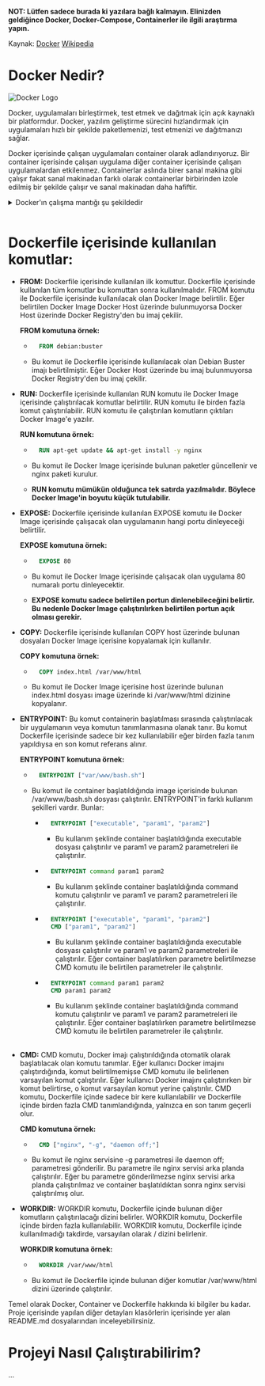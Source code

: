 **NOT: Lütfen sadece burada ki yazılara bağlı kalmayın. Elinizden geldiğince Docker, Docker-Compose, Containerler ile ilgili araştırma yapın.**

Kaynak: [Docker](https://docs.docker.com/) [Wikipedia](https://en.wikipedia.org/wiki/Docker_(software))

# Docker Nedir?

![Docker Logo](https://github.com/burak-yldrm/Inception/blob/main/img/1920px-Docker_(container_engine)_logo.svg.png)

Docker, uygulamaları birleştirmek, test etmek ve dağıtmak için açık kaynaklı bir platformdur. Docker, yazılım geliştirme sürecini hızlandırmak için uygulamaları hızlı bir şekilde paketlemenizi, test etmenizi ve dağıtmanızı sağlar.

Docker içerisinde çalışan uygulamaları container olarak adlandırıyoruz.
Bir container içerisinde çalışan uygulama diğer container içerisinde çalışan uygulamalardan etkilenmez. Containerlar aslında birer sanal makina gibi çalışır fakat sanal makinadan farklı olarak containerlar birbirinden izole edilmiş bir şekilde çalışır ve sanal makinadan daha hafiftir.

<details>
<summary>Docker'ın çalışma mantığı şu şekildedir</summary>

- **Docker Engine:** Docker'ın çalışması için gerekli olan tüm bileşenleri içerir. Docker Engine, Docker Daemon ve Docker Client'tan oluşur.
  
- **Docker Daemon:** Docker Engine'in arka planda çalışan kısmıdır. Docker Daemon, Docker Client tarafından gönderilen komutları alır ve bu komutları uygular. Docker Daemon, Docker Host üzerinde çalışır.

- **Docker Client:** Docker Engine'e komut göndermek için kullanılır. Docker Client, Docker Host üzerinde çalışır.

- **Docker Host:** Docker'ın kurulu olduğu makinedir. Docker Host üzerinde Docker Daemon çalışır.

- **Docker Registry:** Docker imajlarının depolandığı yerdir. Docker Registry üzerinde Docker Hub, Docker Cloud ve diğer Docker Registry'leri bulunur.

- **Docker Image:** Docker imajları Dockerfile ile oluşturulur. Dockerfile içerisinde imajın nasıl oluşturulacağı belirtilir. Dockerfile içerisinde belirtilen komutlar Docker Daemon tarafından uygulanır ve Docker Image oluşturulur.

- **Docker Container:** Docker Image'lerinden oluşturulan çalışan uygulamalardır. Docker Container'lar Docker Daemon tarafından oluşturulur ve yönetilir.

- **Docker Compose:** Docker Compose, birden fazla container'ın tek bir komut ile oluşturulmasını ve yönetilmesini sağlar.

- **Docker Swarm:** Docker Swarm, birden fazla Docker Host'un tek bir Docker Host gibi yönetilmesini sağlar.

</details>
<br>

# Dockerfile içerisinde kullanılan komutlar:

- **FROM:** Dockerfile içerisinde kullanılan ilk komuttur. Dockerfile içerisinde kullanılan tüm komutlar bu komuttan sonra kullanılmalıdır. FROM komutu ile Dockerfile içerisinde kullanılacak olan Docker Image belirtilir. Eğer belirtilen Docker Image Docker Host üzerinde bulunmuyorsa Docker Host üzerinde Docker Registry'den bu imaj çekilir.

	**FROM komutuna örnek:**

	- ```dockerfile
		FROM debian:buster
		```

	- Bu komut ile Dockerfile içerisinde kullanılacak olan Debian Buster imajı belirtilmiştir. Eğer Docker Host üzerinde bu imaj bulunmuyorsa Docker Registry'den bu imaj çekilir.


- **RUN:** Dockerfile içerisinde kullanılan RUN komutu ile Docker Image içerisinde çalıştırılacak komutlar belirtilir. RUN komutu ile birden fazla komut çalıştırılabilir. RUN komutu ile çalıştırılan komutların çıktıları Docker Image'e yazılır.

	**RUN komutuna örnek:**

	- ```dockerfile
		RUN apt-get update && apt-get install -y nginx
		```

	- Bu komut ile Docker Image içerisinde bulunan paketler güncellenir ve nginx paketi kurulur.

	- **RUN komutu mümükün olduğunca tek satırda yazılmalıdır. Böylece Docker Image'in boyutu küçük tutulabilir.**

- **EXPOSE:** Dockerfile içerisinde kullanılan EXPOSE komutu ile Docker Image içerisinde çalışacak olan uygulamanın hangi portu dinleyeceği belirtilir.

	**EXPOSE komutuna örnek:**

	- ```dockerfile
		EXPOSE 80
		```

	- Bu komut ile Docker Image içerisinde çalışacak olan uygulama 80 numaralı portu dinleyecektir.

	- **EXPOSE komutu sadece belirtilen portun dinlenebileceğini belirtir. Bu nedenle Docker Image çalıştırılırken belirtilen portun açık olması gerekir.**

- **COPY:** Dockerfile içerisinde kullanılan COPY host üzerinde bulunan dosyaları Docker Image içerisine kopyalamak için kullanılır.

	**COPY komutuna örnek:**

	- ```dockerfile
		COPY index.html /var/www/html
		```

	- Bu komut ile Docker Image içerisine host üzerinde bulunan index.html dosyası image üzerinde ki /var/www/html dizinine kopyalanır.

- **ENTRYPOINT:** Bu komut containerin başlatılması sırasında çalıştırılacak bir uygulamanın veya komutun tanımlanmasına olanak tanır. Bu komut Dockerfile içerisinde sadece bir kez kullanılabilir eğer birden fazla tanım yapıldıysa en son komut referans alınır.

	**ENTRYPOINT komutuna örnek:**

	- ```dockerfile
		ENTRYPOINT ["var/www/bash.sh"]
		```

	- Bu komut ile container başlatıldığında image içerisinde bulunan /var/www/bash.sh dosyası çalıştırılır. ENTRYPOINT'in farklı kullanım şekilleri vardır. Bunlar:

		- ```dockerfile
			ENTRYPOINT ["executable", "param1", "param2"]
			```

			- Bu kullanım şeklinde container başlatıldığında executable dosyası çalıştırılır ve param1 ve param2 parametreleri ile çalıştırılır.

		- ```dockerfile
			ENTRYPOINT command param1 param2
			```

			- Bu kullanım şeklinde container başlatıldığında command komutu çalıştırılır ve param1 ve param2 parametreleri ile çalıştırılır.

		- ```dockerfile
			ENTRYPOINT ["executable", "param1", "param2"]
			CMD ["param1", "param2"]
			```

			- Bu kullanım şeklinde container başlatıldığında executable dosyası çalıştırılır ve param1 ve param2 parametreleri ile çalıştırılır. Eğer container başlatılırken parametre belirtilmezse CMD komutu ile belirtilen parametreler ile çalıştırılır.

		- ```dockerfile
			ENTRYPOINT command param1 param2
			CMD param1 param2
			```

			- Bu kullanım şeklinde container başlatıldığında command komutu çalıştırılır ve param1 ve param2 parametreleri ile çalıştırılır. Eğer container başlatılırken parametre belirtilmezse CMD komutu ile belirtilen parametreler ile çalıştırılır. <br><br>

- **CMD:** CMD komutu, Docker imajı çalıştırıldığında otomatik olarak başlatılacak olan komutu tanımlar. Eğer kullanıcı Docker imajını çalıştırdığında, komut belirtilmemişse CMD komutu ile belirlenen varsayılan komut çalıştırılır. Eğer kullanıcı Docker imajını çalıştırırken bir komut belirtirse, o komut varsayılan komut yerine çalıştırılır. CMD komutu, Dockerfile içinde sadece bir kere kullanılabilir ve Dockerfile içinde birden fazla CMD tanımlandığında, yalnızca en son tanım geçerli olur.

	**CMD komutuna örnek:**

	- ```dockerfile
		CMD ["nginx", "-g", "daemon off;"]
		```

	- Bu komut ile nginx servisine -g parametresi ile daemon off; parametresi gönderilir. Bu parametre ile nginx servisi arka planda çalıştırılır. Eğer bu parametre gönderilmezse nginx servisi arka planda çalıştırılmaz ve container başlatıldıktan sonra nginx servisi çalıştırılmış olur.

- **WORKDIR:** WORKDIR komutu, Dockerfile içinde bulunan diğer komutların çalıştırılacağı dizini belirler. WORKDIR komutu, Dockerfile içinde birden fazla kullanılabilir. WORKDIR komutu, Dockerfile içinde kullanılmadığı takdirde, varsayılan olarak / dizini belirlenir.

	**WORKDIR komutuna örnek:**

	- ```dockerfile
		WORKDIR /var/www/html
		```

	- Bu komut ile Dockerfile içinde bulunan diğer komutlar /var/www/html dizini üzerinde çalıştırılır.


Temel olarak Docker, Container ve Dockerfile hakkında ki bilgiler bu kadar. Proje içerisinde yapılan diğer detayları klasörlerin içerisinde yer alan README.md dosyalarından inceleyebilirsiniz.

# Projeyi Nasıl Çalıştırabilirim?

...